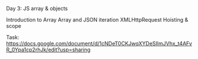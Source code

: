 Day 3: JS array & objects

Introduction to Array
Array and JSON iteration
XMLHttpRequest
Hoisting & scope

Task: https://docs.google.com/document/d/1cNDeT0CKJwqXYDeSIlmJVhx_t4AFvR_0Ypa1cp2rhJk/edit?usp=sharing
